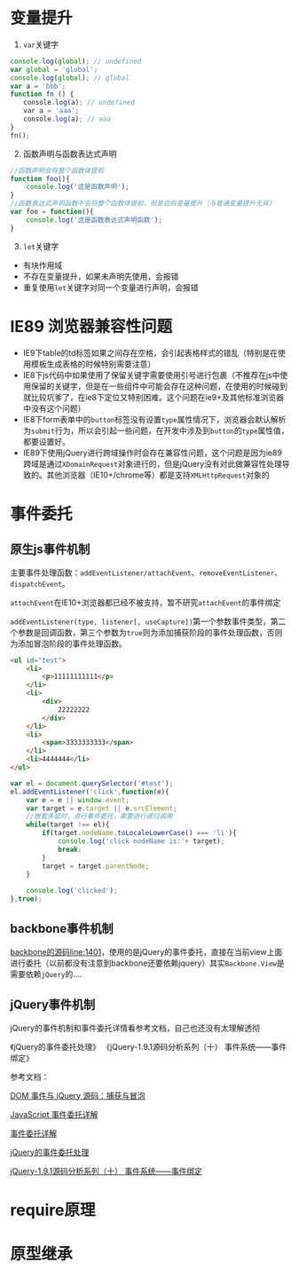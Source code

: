 # 变量提升
1. `var`关键字
```javascript
console.log(global); // undefined
var global = 'global';
console.log(global); // global
var a = 'bbb';
function fn () {
　　console.log(a); // undefined
　　var a = 'aaa';
　　console.log(a); // aaa
}
fn();
 ```

2. 函数声明与函数表达式声明
```javascript
//函数声明会将整个函数体提前
function foo(){
    console.log('这是函数声明');
}
//函数表达式声明函数不会将整个函数体提前，但是会将变量提升（与普通变量提升无异）
var foo = function(){
    console.log('这是函数表达式声明函数');
}
```

3. `let`关键字
- 有块作用域
- 不存在变量提升，如果未声明先使用，会报错
- 重复使用`let`关键字对同一个变量进行声明，会报错

# IE89 浏览器兼容性问题
- IE9下table的td标签如果之间存在空格，会引起表格样式的错乱（特别是在使用模板生成表格的时候特别需要注意）
- IE8下js代码中如果使用了保留关键字需要使用引号进行包裹（不推荐在js中使用保留的关键字，但是在一些组件中可能会存在这种问题，在使用的时候碰到就比较坑爹了，在ie8下定位又特别困难。这个问题在ie9+及其他标准浏览器中没有这个问题）
- IE8下form表单中的`button`标签没有设置`type`属性情况下，浏览器会默认解析为`submit`行为，所以会引起一些问题，在开发中涉及到`button`的`type`属性值，都要设置好。
- IE89下使用jQuery进行跨域操作时会存在兼容性问题，这个问题是因为ie89跨域是通过`XDomainRequest`对象进行的，但是jQuery没有对此做兼容性处理导致的。其他浏览器（IE10+/chrome等）都是支持`XMLHttpRequest`对象的

# 事件委托 
## 原生js事件机制
主要事件处理函数：`addEventListener/attachEvent`、`removeEventListener`、`dispatchEvent`。

`attachEvent`在IE10+浏览器都已经不被支持，暂不研究`attachEvent`的事件绑定

`addEventListener(type, listener[, useCapture])`第一个参数事件类型，第二个参数是回调函数，第三个参数为`true`则为添加捕获阶段的事件处理函数，否则为添加冒泡阶段的事件处理函数。
```html
<ul id="test">
    <li>
        <p>11111111111</p>
    </li>
    <li>
        <div>
            22222222
        </div>
    </li>
    <li>
        <span>3333333333</span>
    </li>
    <li>4444444</li>
</ul>
```

```javascript
var el = document.querySelector('#test');
el.addEventListener('click',function(e){
    var e = e || window.event;
    var target = e.target || e.srcElement;
    //嵌套多层时，进行事件委托，需要进行递归调用
    while(target !== el){
        if(target.nodeName.toLocaleLowerCase() === 'li'){
            console.log('click nodeName is:'+ target);
            break;
        }
        target = target.parentNode;
    }
    
    console.log('clicked');
},true);
```
## backbone事件机制
[backbone的源码line:1401](https://github.com/jashkenas/backbone/blob/master/backbone.js#L1401)，使用的是jQuery的事件委托，直接在当前view上面进行委托（以前都没有注意到backbone还要依赖jquery）其实`Backbone.View`是需要依赖`jQuery`的....
## jQuery事件机制
jQuery的事件机制和事件委托详情看参考文档，自己也还没有太理解透彻

《jQuery的事件委托处理》
《jQuery-1.9.1源码分析系列（十） 事件系统——事件绑定》

参考文档：

[DOM 事件与 jQuery 源码：捕获与冒泡](http://harttle.com/2015/07/31/javascript-event.html)

[JavaScript 事件委托详解](https://juejin.im/post/58fd95bcac502e0063b197db)

[事件委托详解](http://www.cnblogs.com/liugang-vip/p/5616484.html)

[jQuery的事件委托处理](http://www.cnblogs.com/chuaWeb/p/jQuery-1-9-1-addEvents-3.html)

[jQuery-1.9.1源码分析系列（十） 事件系统——事件绑定](http://www.cnblogs.com/chuaWeb/p/jQuery-1-9-1-addEvents-2.html)

# require原理
# 原型继承